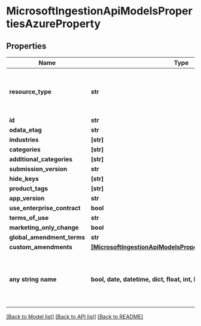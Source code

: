 # MicrosoftIngestionApiModelsPropertiesAzureProperty


## Properties
Name | Type | Description | Notes
------------ | ------------- | ------------- | -------------
**resource_type** | **str** |  | [optional]  if omitted the server will use the default value of "AzureProperty"
**id** | **str** |  | [optional] 
**odata_etag** | **str** |  | [optional] 
**industries** | **[str]** |  | [optional] 
**categories** | **[str]** |  | [optional] 
**additional_categories** | **[str]** |  | [optional] 
**submission_version** | **str** |  | [optional] 
**hide_keys** | **[str]** |  | [optional] 
**product_tags** | **[str]** |  | [optional] 
**app_version** | **str** |  | [optional] 
**use_enterprise_contract** | **bool** |  | [optional] 
**terms_of_use** | **str** |  | [optional] 
**marketing_only_change** | **bool** |  | [optional] 
**global_amendment_terms** | **str** |  | [optional] 
**custom_amendments** | [**[MicrosoftIngestionApiModelsPropertiesCustomAmendment]**](MicrosoftIngestionApiModelsPropertiesCustomAmendment.md) |  | [optional] 
**any string name** | **bool, date, datetime, dict, float, int, list, str, none_type** | any string name can be used but the value must be the correct type | [optional]

[[Back to Model list]](../README.md#documentation-for-models) [[Back to API list]](../README.md#documentation-for-api-endpoints) [[Back to README]](../README.md)


